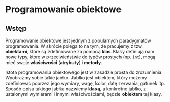 # Programowanie obiektowe

## Wstęp

Programowanie obiektowe jest jednym z popularnych paradygmatów programowania.
W skrócie polega to na tym, że pracujemy z tzw. **obiektami**, które są zdefiniowane za pomocą **klas**.
Klasy definiują nam nowe typy, które w przeciwieństwie do typów prostych (np. ``int``), mogą mieć swoje **właściwości** (**atrybuty**) i **metody**.

Istota programowania obiektowego jest w zasadzie prosta do zrozumienia. 
Wyobraźmy sobie takie jabłko.
Jabłko jest obiektem, który możemy zdefiniować poprzez jego wymiary, wagę, kolor, datę zerwania, gatunek itp.
Sposób opisu takiego jabłka nazwiemy **klasą**, a konkretne jabłko, z ustalonymi wymiarami i innymi właściwościami, będzie **obiektem** tej klasy.